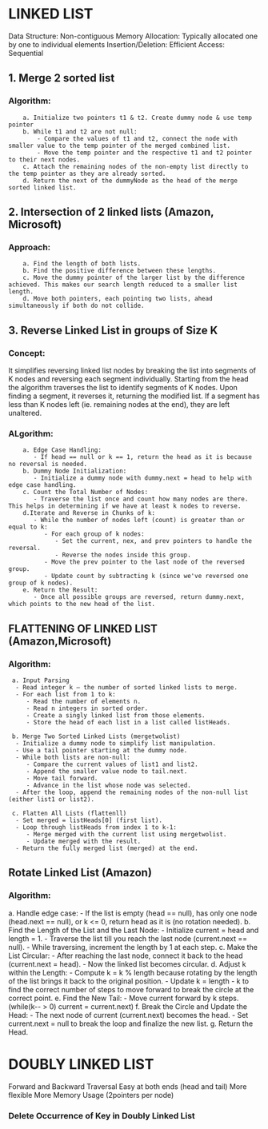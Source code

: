 # LINKED LIST
Data Structure: Non-contiguous
Memory Allocation: Typically allocated one by one to individual elements
Insertion/Deletion: Efficient
Access: Sequential

## 1. Merge 2 sorted list
### Algorithm:
        a. Initialize two pointers t1 & t2. Create dummy node & use temp pointer
        b. While t1 and t2 are not null:
            - Compare the values of t1 and t2, connect the node with smaller value to the temp pointer of the merged combined list.
            - Move the temp pointer and the respective t1 and t2 pointer to their next nodes.
        c. Attach the remaining nodes of the non-empty list directly to the temp pointer as they are already sorted.
        d. Return the next of the dummyNode as the head of the merge sorted linked list.

## 2. Intersection of 2 linked lists (Amazon, Microsoft)
### Approach:
        a. Find the length of both lists.
        b. Find the positive difference between these lengths.
        c. Move the dummy pointer of the larger list by the difference achieved. This makes our search length reduced to a smaller list length.
        d. Move both pointers, each pointing two lists, ahead simultaneously if both do not collide.

## 3. Reverse Linked List in groups of Size K
### Concept:
It simplifies reversing linked list nodes by breaking the list into segments of K nodes and reversing each segment individually. Starting from the head the algorithm traverses the list to identify segments of K nodes. Upon finding a segment, it reverses it, returning the modified list. If a segment has less than K nodes left (ie. remaining nodes at the end), they are left unaltered. 

### ALgorithm:
        a. Edge Case Handling:
           - If head == null or k == 1, return the head as it is because no reversal is needed.
        b. Dummy Node Initialization:
           - Initialize a dummy node with dummy.next = head to help with edge case handling.
        c. Count the Total Number of Nodes:
           - Traverse the list once and count how many nodes are there. This helps in determining if we have at least k nodes to reverse.
        d.Iterate and Reverse in Chunks of k:
           - While the number of nodes left (count) is greater than or equal to k:
              - For each group of k nodes:
                 - Set the current, nex, and prev pointers to handle the reversal.
                 - Reverse the nodes inside this group.
              - Move the prev pointer to the last node of the reversed group.
              - Update count by subtracting k (since we've reversed one group of k nodes).
        e. Return the Result:
           - Once all possible groups are reversed, return dummy.next, which points to the new head of the list.

## FLATTENING OF LINKED LIST (Amazon,Microsoft)
### Algorithm:
     a. Input Parsing
      - Read integer k – the number of sorted linked lists to merge.
      - For each list from 1 to k:
         - Read the number of elements n.
         - Read n integers in sorted order.
         - Create a singly linked list from those elements.
         - Store the head of each list in a list called listHeads.

     b. Merge Two Sorted Linked Lists (mergetwolist)
      - Initialize a dummy node to simplify list manipulation.
      - Use a tail pointer starting at the dummy node.
      - While both lists are non-null:
         - Compare the current values of list1 and list2.
         - Append the smaller value node to tail.next.
         - Move tail forward.
         - Advance in the list whose node was selected.
      - After the loop, append the remaining nodes of the non-null list (either list1 or list2).

     c. Flatten All Lists (flattenll)
      - Set merged = listHeads[0] (first list).
      - Loop through listHeads from index 1 to k-1:
         - Merge merged with the current list using mergetwolist.
         - Update merged with the result.
      - Return the fully merged list (merged) at the end.

## Rotate Linked List (Amazon)
### Algorithm:
   a. Handle edge case:
      - If the list is empty (head == null), has only one node (head.next == null), or k <= 0, return head as it is (no rotation needed).
   b. Find the Length of the List and the Last Node:
      - Initialize current = head and length = 1.
      - Traverse the list till you reach the last node (current.next == null).
      - While traversing, increment the length by 1 at each step.
   c. Make the List Circular:
      - After reaching the last node, connect it back to the head (current.next = head).
      - Now the linked list becomes circular.
   d. Adjust k within the Length:
      - Compute k = k % length because rotating by the length of the list brings it back to the original position.
      - Update k = length - k to find the correct number of steps to move forward to break the circle at the correct point.
   e. Find the New Tail:
      - Move current forward by k steps. (while(k-- > 0) current = current.next)
   f. Break the Circle and Update the Head:
      - The next node of current (current.next) becomes the head.
      - Set current.next = null to break the loop and finalize the new list.
   g. Return the Head.


# DOUBLY LINKED LIST
Forward and Backward Traversal
Easy at both ends (head and tail)
More flexible
More Memory Usage (2pointers per node)

### Delete Occurrence of Key in Doubly Linked List

